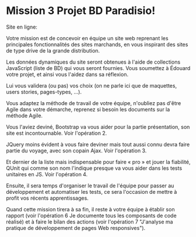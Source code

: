 # Mission 3 Projet BD Paradisio!

Site en ligne: 

Votre mission est de concevoir en équipe un site web reprenant les principales fonctionnalités des sites marchands, 
en vous inspirant des sites de type drive de la grande distribution. 

Les données dynamiques du site seront obtenues à l'aide de collections JavaScript (liste de BD) qui vous seront fournies.
Vous soumettez à Édouard votre projet, et ainsi vous l'aidez dans sa réflexion.

Lui vous validera (ou pas) vos choix (on ne parle ici que de maquettes, users stories, pages-types, ...).

Vous adaptez la méthode de travail de votre équipe, n'oubliez pas d'être Agile dans votre démarche, 
reprenez si besoin les documents sur la méthode Agile.

Vous l'aviez deviné, Bootstrap va vous aider pour la partie présentation, son site est incontournable. Voir l'opération 2.

JQuery moins évident à vous faire deviner mais tout aussi connu devra faire partie du voyage, 
avec son copain Ajax. Voir l'opération 3.

Et dernier de la liste mais indispensable pour faire « pro » et jouer la fiabilité, 
QUnit qui comme son nom l'indique presque va vous aider dans les tests unitaires en JS. Voir l'opération 4.

Ensuite, il sera temps d'organiser le travail de l'équipe pour passer au développement et automatiser les tests, 
ce sera l'occasion de mettre à profit vos récents apprentissages.

Quand cette mission tirera à sa fin, il reste à votre équipe à établir son rapport 
(voir l'opération 6 Je documente tous les composants de code réalisé) et à faire le bilan des actions 
(voir l'opération 7 "J'analyse ma pratique de développement de pages Web responsives").

